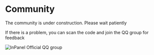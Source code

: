 # Community

The community is under construction. Please wait patiently

If there is a problem, you can scan the code and join the QQ group for feedback

<img border="0" src="/images/qr-group.png" alt="InPanel Official QQ group">
